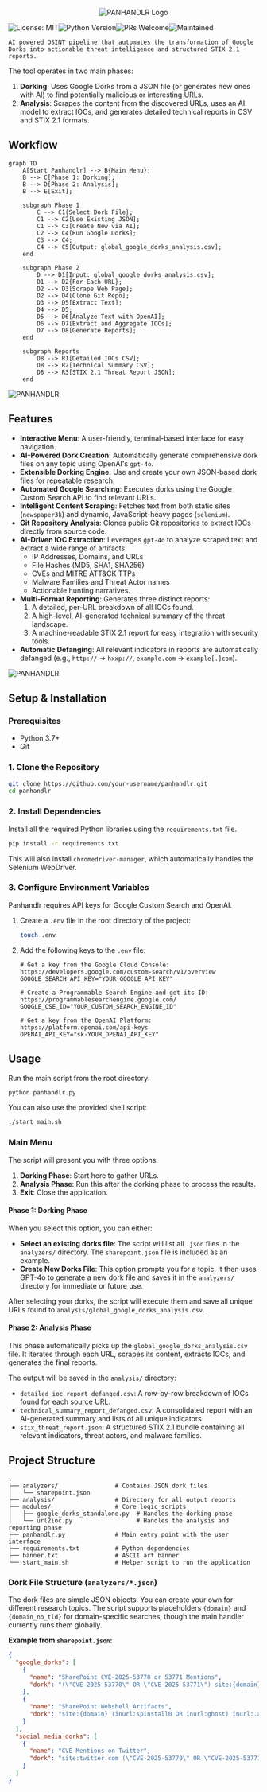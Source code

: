 <p align="center">
  <img src="https://raw.githubusercontent.com/haKC-ai/panhandlr/main/res/images/PANHANDLR.png" alt="PANHANDLR Logo">
</p>


![License: MIT](https://img.shields.io/badge/License-MIT-yellow.svg)![Python Version](https://img.shields.io/badge/python-3.7+-blue.svg)![PRs Welcome](https://img.shields.io/badge/PRs-welcome-brightgreen.svg)![Maintained](https://img.shields.io/badge/Maintained%3F-yes-green.svg)

`AI powered OSINT pipeline that automates the transformation of Google Dorks into actionable threat intelligence and structured STIX 2.1 reports.`

The tool operates in two main phases:
1.  **Dorking**: Uses Google Dorks from a JSON file (or generates new ones with AI) to find potentially malicious or interesting URLs.
2.  **Analysis**: Scrapes the content from the discovered URLs, uses an AI model to extract IOCs, and generates detailed technical reports in CSV and STIX 2.1 formats.

## Workflow

```mermaid
graph TD
    A[Start Panhandlr] --> B{Main Menu};
    B --> C[Phase 1: Dorking];
    B --> D[Phase 2: Analysis];
    B --> E[Exit];

    subgraph Phase 1
        C --> C1{Select Dork File};
        C1 --> C2[Use Existing JSON];
        C1 --> C3[Create New via AI];
        C2 --> C4[Run Google Dorks];
        C3 --> C4;
        C4 --> C5[Output: global_google_dorks_analysis.csv];
    end

    subgraph Phase 2
        D --> D1[Input: global_google_dorks_analysis.csv];
        D1 --> D2{For Each URL};
        D2 --> D3[Scrape Web Page];
        D2 --> D4[Clone Git Repo];
        D3 --> D5[Extract Text];
        D4 --> D5;
        D5 --> D6[Analyze Text with OpenAI];
        D6 --> D7[Extract and Aggregate IOCs];
        D7 --> D8[Generate Reports];
    end

    subgraph Reports
        D8 --> R1[Detailed IOCs CSV];
        D8 --> R2[Technical Summary CSV];
        D8 --> R3[STIX 2.1 Threat Report JSON];
    end

```
![PANHANDLR](https://raw.githubusercontent.com/haKC-ai/panhandlr/main/res/images/processing.png)

## Features

-   **Interactive Menu**: A user-friendly, terminal-based interface for easy navigation.
-   **AI-Powered Dork Creation**: Automatically generate comprehensive dork files on any topic using OpenAI's `gpt-4o`.
-   **Extensible Dorking Engine**: Use and create your own JSON-based dork files for repeatable research.
-   **Automated Google Searching**: Executes dorks using the Google Custom Search API to find relevant URLs.
-   **Intelligent Content Scraping**: Fetches text from both static sites (`newspaper3k`) and dynamic, JavaScript-heavy pages (`selenium`).
-   **Git Repository Analysis**: Clones public Git repositories to extract IOCs directly from source code.
-   **AI-Driven IOC Extraction**: Leverages `gpt-4o` to analyze scraped text and extract a wide range of artifacts:
    -   IP Addresses, Domains, and URLs
    -   File Hashes (MD5, SHA1, SHA256)
    -   CVEs and MITRE ATT&CK TTPs
    -   Malware Families and Threat Actor names
    -   Actionable hunting narratives.
-   **Multi-Format Reporting**: Generates three distinct reports:
    1.  A detailed, per-URL breakdown of all IOCs found.
    2.  A high-level, AI-generated technical summary of the threat landscape.
    3.  A machine-readable STIX 2.1 report for easy integration with security tools.
-   **Automatic Defanging**: All relevant indicators in reports are automatically defanged (e.g., `http://` -> `hxxp://`, `example.com` -> `example[.]com`).

![PANHANDLR](https://raw.githubusercontent.com/haKC-ai/panhandlr/main/res/images/analysis.png)

## Setup & Installation

### Prerequisites
- Python 3.7+
- Git

### 1. Clone the Repository

```bash
git clone https://github.com/your-username/panhandlr.git
cd panhandlr
```

### 2. Install Dependencies

Install all the required Python libraries using the `requirements.txt` file.

```bash
pip install -r requirements.txt
```

This will also install `chromedriver-manager`, which automatically handles the Selenium WebDriver.

### 3. Configure Environment Variables

Panhandlr requires API keys for Google Custom Search and OpenAI.

1.  Create a `.env` file in the root directory of the project:
    ```bash
    touch .env
    ```
2.  Add the following keys to the `.env` file:

    ```env
    # Get a key from the Google Cloud Console: https://developers.google.com/custom-search/v1/overview
    GOOGLE_SEARCH_API_KEY="YOUR_GOOGLE_API_KEY"

    # Create a Programmable Search Engine and get its ID: https://programmablesearchengine.google.com/
    GOOGLE_CSE_ID="YOUR_CUSTOM_SEARCH_ENGINE_ID"

    # Get a key from the OpenAI Platform: https://platform.openai.com/api-keys
    OPENAI_API_KEY="sk-YOUR_OPENAI_API_KEY"
    ```

##  Usage

Run the main script from the root directory:

```bash
python panhandlr.py
```
You can also use the provided shell script:
```bash
./start_main.sh
```

### Main Menu

The script will present you with three options:

1.  **Dorking Phase**: Start here to gather URLs.
2.  **Analysis Phase**: Run this after the dorking phase to process the results.
3.  **Exit**: Close the application.

#### Phase 1: Dorking Phase

When you select this option, you can either:
- **Select an existing dorks file**: The script will list all `.json` files in the `analyzers/` directory. The `sharepoint.json` file is included as an example.
- **Create New Dorks File**: This option prompts you for a topic. It then uses GPT-4o to generate a new dork file and saves it in the `analyzers/` directory for immediate or future use.

After selecting your dorks, the script will execute them and save all unique URLs found to `analysis/global_google_dorks_analysis.csv`.

#### Phase 2: Analysis Phase

This phase automatically picks up the `global_google_dorks_analysis.csv` file. It iterates through each URL, scrapes its content, extracts IOCs, and generates the final reports.

The output will be saved in the `analysis/` directory:
-   `detailed_ioc_report_defanged.csv`: A row-by-row breakdown of IOCs found for each source URL.
-   `technical_summary_report_defanged.csv`: A consolidated report with an AI-generated summary and lists of all unique indicators.
-   `stix_threat_report.json`: A structured STIX 2.1 bundle containing all relevant indicators, threat actors, and malware families.

## Project Structure

```
.
├── analyzers/                # Contains JSON dork files
│   └── sharepoint.json
├── analysis/                 # Directory for all output reports
├── modules/                  # Core logic scripts
│   ├── google_dorks_standalone.py  # Handles the dorking phase
│   └── url2ioc.py                  # Handles the analysis and reporting phase
├── panhandlr.py              # Main entry point with the user interface
├── requirements.txt          # Python dependencies
├── banner.txt                # ASCII art banner
└── start_main.sh             # Helper script to run the application
```

### Dork File Structure (`analyzers/*.json`)

The dork files are simple JSON objects. You can create your own for different research topics. The script supports placeholders `{domain}` and `{domain_no_tld}` for domain-specific searches, though the main handler currently runs them globally.

**Example from `sharepoint.json`:**
```json
{
  "google_dorks": [
    {
      "name": "SharePoint CVE-2025-53770 or 53771 Mentions",
      "dork": "(\"CVE-2025-53770\" OR \"CVE-2025-53771\") site:{domain}"
    },
    {
      "name": "SharePoint Webshell Artifacts",
      "dork": "site:{domain} (inurl:spinstall0 OR inurl:ghost) inurl:.aspx"
    }
  ],
  "social_media_dorks": [
    {
      "name": "CVE Mentions on Twitter",
      "dork": "site:twitter.com (\"CVE-2025-53770\" OR \"CVE-2025-53771\") sharepoint"
    }
  ]
}
```
